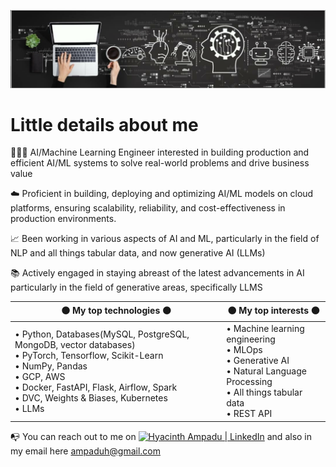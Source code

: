 ![alt_text](https://github.com/JoAmps/Classical-Machine-Learning-Folder/blob/main/Screenshot%202023-02-02%20at%208.41.34%20PM.png)

# Little details about me 

👨🏾‍💻 AI/Machine Learning Engineer interested in building production and efficient AI/ML systems to solve real-world problems and drive business value

☁️  Proficient in building, deploying and optimizing AI/ML models on cloud platforms, ensuring scalability, reliability, and cost-effectiveness in production environments.

📈 Been working in various aspects of AI and ML, particularly in the field of NLP and all things tabular data, and now generative AI (LLMs)

📚 Actively engaged in staying abreast of the latest advancements in AI particularly in the field of generative areas, specifically LLMS



| ⚫️ My **top** technologies ⚫️     |     ⚫️ My **top** interests ⚫️ |
|---------------|--------------|
| • Python, Databases(MySQL, PostgreSQL, MongoDB, vector databases) <br/> • PyTorch, Tensorflow,  Scikit-Learn <br/> • NumPy, Pandas <br/> • GCP, AWS <br/> • Docker, FastAPI, Flask, Airflow, Spark <br/> • DVC, Weights & Biases, Kubernetes <br/> • LLMs | • Machine learning engineering <br/>  • MLOps <br/> • Generative AI <br/> • Natural Language Processing <br/> • All things tabular data <br/> • REST API <br/> |


📭 You can reach out to me on <a href="https://www.linkedin.com/in/hyacinth-ampadu/"><img align="!" src="https://raw.githubusercontent.com/yushi1007/yushi1007/main/images/linkedin.svg" alt="Hyacinth Ampadu | LinkedIn" width="21px"/></a> and also in my email here  ampaduh@gmail.com





